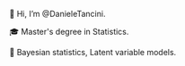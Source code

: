 👋 Hi, I’m @DanieleTancini.

🎓 Master's degree in Statistics.

📌 Bayesian statistics, Latent variable models.





<!---
DanieleTancini/DanieleTancini is a ✨ special ✨ repository because its `README.md` (this file) appears on your GitHub profile.
You can click the Preview link to take a look at your changes.
--->
